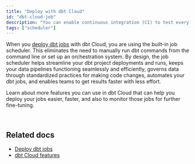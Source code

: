 ```yaml
---
title: "Deploy with dbt Cloud"
id: "dbt-cloud-job"
description: "You can enable continuous integration (CI) to test every single change prior to deploying the code to production just like in a software development workflow."
tags: ["scheduler"]
---
```


When you [deploy dbt jobs](docs/deploy/deployments) with dbt Cloud, you are using the built-in job scheduler. This eliminates the need to manually run dbt commands from the command line or set up an orchestration system. By design, the job scheduler helps streamline your dbt project deployments and runs, keeps your data pipelines functioning seamlessly and efficiently, governs data through standardized practices for making code changes, automates your dbt jobs, and enables teams to get results faster with less effort.

Learn about more features you can use in dbt Cloud that can help you deploy your jobs easier, faster, and also to monitor those jobs for further fine-tuning. 

<div className="grid--2-col">

<Card
    title="Artifacts"
    body="dbt Cloud generates and saves artifacts for your project, which it uses to power features like creating docs for your project and reporting the freshness of your sources."
    link="/docs/deploy/artifacts"
    icon="pencil-paper"/>

<Card
    title="Job scheduler"
    body="Use the job scheduler so you can optimize your data transformation workflows, deploy dbt jobs easier, automate your dbt jobs, make code changes in a standardized and governed way, and more."
    link="/docs/deploy/job-scheduler"
    icon="pencil-paper"/>

<Card
    title="Job commands"
    body="Configure which dbt commands to execute when running a dbt job."
    link="/docs/deploy/job-commands"
    icon="pencil-paper"/>

<Card
    title="Job triggers"
    body="Set up triggers in dbt Cloud so it knows when to run your dbt job and how to run it. You can trigger a job by setting a schedule for it, through Git PRs using Slim CI, or with an API call."
    link="/docs/deploy/job-triggers"
    icon="pencil-paper"/>

<Card
    title="Job notifications"
    body="Set up to receive email or Slack channel notifications when a job run succeeds, fails, or is cancelled so you can respond to it quickly and proactively. "
    link="/docs/deploy/job-notifications"
    icon="pencil-paper"/>

<Card
    title="Source freshness"
    body="Enable snapshots to capture the freshness of your data sources and configure how frequent these snapshots should be taken. This can help you determine whether your source data freshness is meeting your SLAs."
    link="/docs/deploy/source-freshness"
    icon="pencil-paper"/>

<Card
    title="Webhooks for your jobs"
    body="Create outbound webhooks to send notifications about your dbt jobs to other systems in your organization. This helps trigger automation workflows you have set up."
    link="/docs/deploy/webhooks"
    icon="pencil-paper"/>

<Card
    title="Dashboard status tiles"
    body="Set up status tiles so you can get quick success/fail updates about your checks in the Dashboard, checks like data freshness and data quality. "
    link="/docs/deploy/dashboard-status-tiles"
    icon="pencil-paper"/>

<Card
    title="Slim CI job"
    body="Set up Slim CI so you can trigger dbt Cloud to run your job when you open PRs and push new commits."
    link="/docs/deploy/cloud-ci-job"
    icon="pencil-paper"/>

</div> <br />

## Related docs
- [Deploy dbt jobs](/docs/deploy/deployments)
- [dbt Cloud features](/docs/cloud/about-cloud/dbt-cloud-features)
